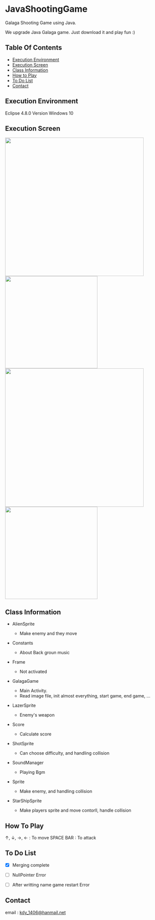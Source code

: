 # JavaShootingGame


Galaga Shooting Game using Java.

We upgrade Java Galaga game.
Just download it and play fun :)
 

## Table Of Contents

- [Execution Environment](#execution-environment)
- [Execution Screen](#class-information)
- [Class Information](#class-information)
- [How to Play](#how-to-play)
- [To Do List](#to-do-list)
- [Contact](#contact)




## Execution Environment

Eclipse 4.8.0 Version
Windows 10




## Execution Screen

<img width="450" src="https://user-images.githubusercontent.com/37032956/49747760-77a8db80-fce7-11e8-9936-d4230060114a.PNG">

<img width="300" src="https://user-images.githubusercontent.com/37032956/49747754-75df1800-fce7-11e8-919b-fabe77c2a821.PNG">

<img width="450" src="https://user-images.githubusercontent.com/37032956/49747753-75df1800-fce7-11e8-8058-6f201d6179ec.PNG">

<img width="300" src="https://user-images.githubusercontent.com/37032956/49747755-7677ae80-fce7-11e8-92d7-9c14a47a8599.PNG">



## Class Information

- AlienSprite
  - Make enemy and they move

- Constants
  - About Back groun music

- Frame
  - Not activated  
  
  
- GalagaGame
  - Main Activity. 
  - Read image file, init almost everything, start game, end game, ...

- LazerSprite
  - Enemy's weapon
  
- Score
  - Calculate score 
  
- ShotSprite
  - Can choose difficulty, and handling collision
  
- SoundManager
  - Playing Bgm
  
- Sprite
  - Make enemy, and handling collision
  
- StarShipSprite
  - Make players sprite and move contorll, handle collision
  
  
  
## How To Play

↑, ↓, →, ←   :  To move
SPACE BAR    :  To attack





## To Do List

- [x] Merging complete
- [ ] NullPointer Error
- [ ] After writting name game restart Error



## Contact

email : kdy_1406@hanmail.net
